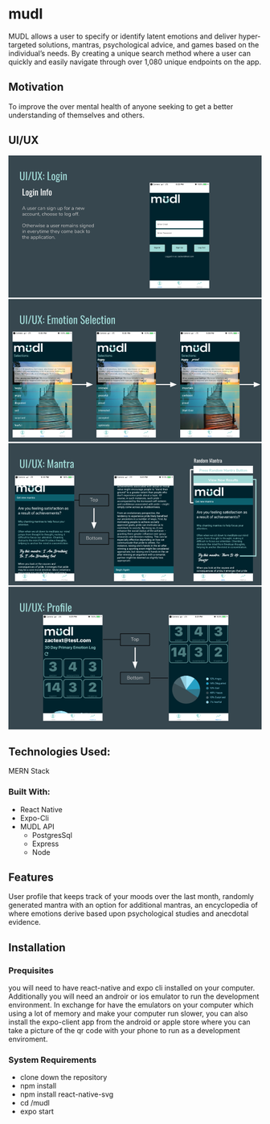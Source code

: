 # mudl
MUDL allows a user to specify or identify latent emotions and deliver hyper-targeted solutions, mantras, psychological advice, and games based on the individual’s needs. By creating a unique search method where a user can quickly and easily navigate through over 1,080 unique endpoints on the app. 

## Motivation
To improve the over mental health of anyone seeking to get a better understanding of themselves and others.

## UI/UX
![picture](./mudl/assets/images/readMe/mudlLogin.png)
![picture](./mudl/assets/images/readMe/mudlEmotion.png)
![picture](./mudl/assets/images/readMe/mudlMantra.png)
![picture](./mudl/assets/images/readMe/mudlProfile.png)
## Technologies Used:
MERN Stack
### Built With:
* React Native
* Expo-Cli
* MUDL API
  * PostgresSql
  * Express
  * Node

## Features
User profile that keeps track of your moods over the last month, randomly generated mantra with an option for additional mantras, an encyclopedia of where emotions derive based upon psychological studies and anecdotal evidence.

## Installation
### Prequisites
  you will need to have react-native and expo cli installed on your computer. Additionally you will need an androir or ios emulator to run the development environment. In exchange for have the emulators on your computer which using a lot of memory and make your computer run slower, you can also install the expo-client app from the android or apple store where you can take a picture of the qr code with your phone to run as a development enviroment.
 ### System Requirements
  * clone down the repository
  * npm install
  * npm install react-native-svg
  * cd /mudl
  * expo start
  
  

